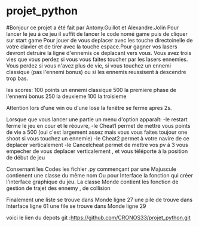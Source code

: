 # projet_python
#Bonjour ce projet a été fait par Antony.Guillot et Alexandre.Jolin
Pour lancer le jeu à ce jeu il suffit de lancer le code nomé game puis de cliquer sur start game
Pour jouer de vous deplacer avec les touche directoinelle de votre clavier et de tirer avec la touche espace.Pour gagner vos lasers devront detruire la ligne d'ennemis ce deplacant vers vous.
Vous avez trois vies que vous perdez si vous vous faites toucher par les lasers ennemies.
Vous perdez si vous n'avez plus de vie, si vous touchez un ennemi classique (pas l'ennemi bonus) ou si les ennemis reussisent à descendre trop bas.

les scores:
    100 points un ennemi classique
    500 la premiere phase de l'ennemi bonus
    250 la deuxieme
    100 la troisieme

Attention lors d'une win ou d'une lose la fenêtre se ferme apres 2s.

Lorsque que vous lancer une partie un menu d'option apparaît:
    -le restart ferme le jeu en cour et le réouvre,
    -le Cheat1 permet de mettre vous points de vie a 500 (oui c'est largement assez mais vous vous faites toujour one shoot si vous touchez un ennemie)
    -le Cheat2 permet à votre navire de ce deplacer verticalement
    -le Cancelcheat permet de mettre vos pv à 3 vous empecher de vous deplacer verticalement , et vous téléporte à la position de début de jeu

Consernant les Codes les fichier .py commençant par une Majuscule contienent une classe du même nom Ou pour Interface la fonction qui créer l'interface graphique du jeu.
La classe Monde contient les fonction de gestion de trajet des ennemy , de collision

Finalement une liste se trouve dans Monde ligne 27
           une pile de trouve dans Interface ligne 61
           une file se trouve dans Monde ligne 29

voici le lien du depots git :https://github.com/CRONOS33/projet_python.git